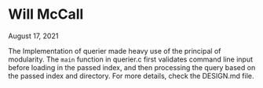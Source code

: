 # Will McCall
August 17, 2021

The Implementation of querier made heavy use of the principal of modularity. The `main` function in querier.c first validates command line input before loading in the passed index, and then processing the query based on the passed index and directory.  For more details, check the DESIGN.md file.


